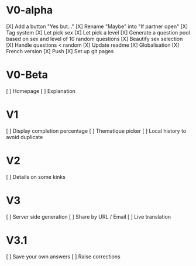 # V0-alpha
[X] Add a button "Yes but..."
[X] Rename "Maybe" into "If partner open"
[X] Tag system
[X] Let pick sex
[X] Let pick a level
[X] Generate a question pool based on sex and level of 10 random questions
[X] Beautify sex selection
[X] Handle questions < random
[X] Update readme
[X] Globalisation
[X] French version
[X] Push
[X] Set up git pages

# V0-Beta
[ ] Homepage
[ ] Explanation

# V1
[ ] Display completion percentage
[ ] Thematique picker
[ ] Local history to avoid duplicate

# V2
[ ] Details on some kinks

# V3
[ ] Server side generation
[ ] Share by URL / Email
[ ] Live translation

# V3.1
[ ] Save your own answers
[ ] Raise corrections

